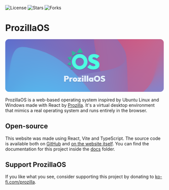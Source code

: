 <img alt="License" src="https://img.shields.io/github/license/Prozilla/ProzillaOS?style=flat-square&color=ee5253&label=License"> <img alt="Stars" src="https://img.shields.io/github/stars/Prozilla/ProzillaOS?style=flat-square&color=feca57&label=%E2%AD%90">  <img alt="Forks" src="https://img.shields.io/github/forks/Prozilla/ProzillaOS?style=flat-square&color=54a0ff&label=Forks">

# ProzillaOS

<img src="/assets/banner-logo-title-small.png" alt="Banner with the logo of ProzillaOS"/>

ProzillaOS is a web-based operating system inspired by Ubuntu Linux and Windows made with React by [Prozilla](https://prozilla.dev/). It's a virtual desktop environment that mimics a real operating system and runs entirely in the browser.

## Open-source

This website was made using React, Vite and TypeScript. The source code is available both on [GitHub](https://github.com/Prozilla/ProzillaOS) and [on the website itself](/). You can find the documentation for this project inside the [docs](/docs) folder.

## Support ProzillaOS

If you like what you see, consider supporting this project by donating to [ko-fi.com/prozilla](https://ko-fi.com/prozilla).
